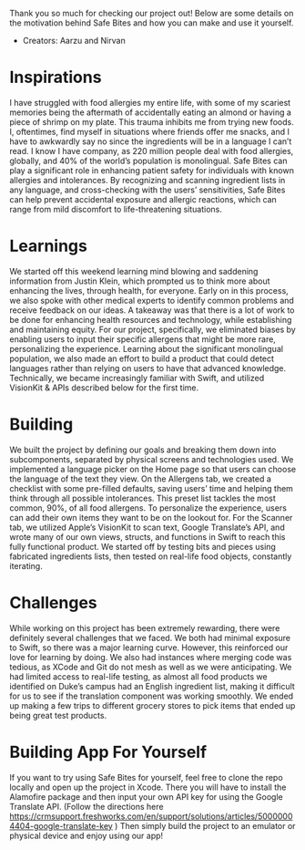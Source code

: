 Thank you so much for checking our project out! Below are some details on the motivation behind Safe Bites and how you can make and use it yourself.
- Creators: Aarzu and Nirvan

# Inspirations
I have struggled with food allergies my entire life, with some of my scariest memories being the aftermath of accidentally eating an almond or having a piece of shrimp on my plate. This trauma inhibits me from trying new foods. I, oftentimes, find myself in situations where friends offer me snacks, and I have to awkwardly say no since the ingredients will be in a language I can’t read. I know I have company, as 220 million people deal with food allergies, globally, and 40% of the world’s population is monolingual. Safe Bites can play a significant role in enhancing patient safety for individuals with known allergies and intolerances. By recognizing and scanning ingredient lists in any language, and cross-checking with the users’ sensitivities, Safe Bites can help prevent accidental exposure and allergic reactions, which can range from mild discomfort to life-threatening situations.
# Learnings
We started off this weekend learning mind blowing and saddening information from Justin Klein, which prompted us to think more about enhancing the lives, through health, for everyone. Early on in this process, we also spoke with other medical experts to identify common problems and receive feedback on our ideas. A takeaway was that there is a lot of work to be done for enhancing health resources and technology, while establishing and maintaining equity. For our project, specifically, we eliminated biases by enabling users to input their specific allergens that might be more rare, personalizing the experience. Learning about the significant monolingual population, we also made an effort to build a product that could detect languages rather than relying on users to have that advanced knowledge. Technically, we became increasingly familiar with Swift, and utilized VisionKit & APIs described below for the first time. 
# Building
We built the project by defining our goals and breaking them down into subcomponents, separated by physical screens and technologies used. We implemented a language picker on the Home page so that users can choose the language of the text they view. On the Allergens tab, we created a checklist with some pre-filled defaults, saving users’ time and helping them think through all possible intolerances. This preset list tackles the most common, 90%, of all food allergens. To personalize the experience, users can add their own items they want to be on the lookout for. For the Scanner tab, we utilized Apple’s VisionKit to scan text, Google Translate’s API, and wrote many of our own views, structs, and functions in Swift to reach this fully functional product. We started off by testing bits and pieces using fabricated ingredients lists, then tested on real-life food objects, constantly iterating.
# Challenges
While working on this project has been extremely rewarding, there were definitely several challenges that we faced. We both had minimal exposure to Swift, so there was a major learning curve. However, this reinforced our love for learning by doing. We also had instances where merging code was tedious, as XCode and Git do not mesh as well as we were anticipating. We had limited access to real-life testing, as almost all food products we identified on Duke’s campus had an English ingredient list, making it difficult for us to see if the translation component was working smoothly. We ended up making a few trips to different grocery stores to pick items that ended up being great test products. 
# Building App For Yourself
If you want to try using Safe Bites for yourself, feel free to clone the repo locally and open up the project in Xcode. There you will have to install the Alamofire package and then input your own API key for using the Google Translate API. (Follow the directions here https://crmsupport.freshworks.com/en/support/solutions/articles/50000004404-google-translate-key ) Then simply build the project to an emulator or physical device and enjoy using our app!
